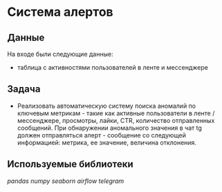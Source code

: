 # Система алертов

## Данные

На входе были следующие данные:
- таблица с активностями пользователей в ленте и мессенджере

## Задача

- Реализовать автоматическую систему поиска аномалий по ключевым метрикам - такие как активные пользователи в ленте / мессенджере, просмотры, лайки, CTR, количество отправленных сообщений. При обнаружении аномального значения в чат tg должен отправляться алерт - сообщение со следующей информацией: метрика, ее значение, величина отклонения.



## Используемые библиотеки

*pandas* *numpy* *seaborn* *airflow* *telegram*
